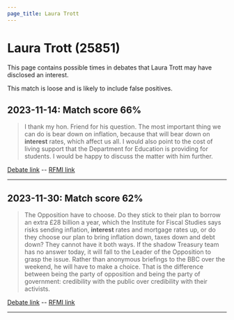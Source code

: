 ```yaml
---
page_title: Laura Trott
---
```


# Laura Trott  (25851)

This page contains possible times in debates that Laura Trott may have disclosed an interest.

This match is loose and is likely to include false positives. 



## 2023-11-14: Match score 66%

>I thank my hon. Friend for his question. The most important thing we can do is bear down on inflation, because that will bear down on **interest** rates, which affect us all. I would also point to the cost of living support that the Department for Education is providing for students. I would be happy to discuss the matter with him further.

[Debate link](https://www.theyworkforyou.com/debates/?id=2023-11-14b.492.5)  --  [RFMI link](https://www.theyworkforyou.com/mp/25851/register)


---



## 2023-11-30: Match score 62%

>The Opposition have to choose. Do they stick to their plan to borrow an extra £28 billion a year, which the Institute for Fiscal Studies says risks sending inflation, **interest** rates and mortgage rates up, or do they choose our plan to bring inflation down, taxes down and debt down? They cannot have it both ways. If the shadow Treasury team has no answer today, it will fall to the Leader of the Opposition to grasp the issue. Rather than anonymous briefings to the BBC over the weekend, he will have to make a choice. That is the difference between being the party of opposition and being the party of government: credibility with the public over credibility with their activists.

[Debate link](https://www.theyworkforyou.com/debates/?id=2023-11-30a.1084.0)  --  [RFMI link](https://www.theyworkforyou.com/mp/25851/register)


---

